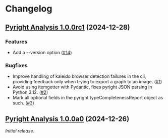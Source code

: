 # Changelog

<!--
    You should *NOT* be adding new change log entries to this file, this
    file is managed by towncrier. You *may* edit previous change logs to
    fix problems like typo corrections or such.
    To add a new change log entry, please see
    https://pip.pypa.io/en/latest/development/contributing/#news-entries
    we named the news folder "changelog.d", and use Markdown to format
    entries.

    WARNING: Don't drop the next directive!
-->

<!-- Towncrier release notes start -->

## [Pyright Analysis 1.0.0rc1](https://github.com/mjpieters/pyright-analysis/tree/v1.0.0rc1) (2024-12-28)


### Features

- Add a --version option ([#14](https://github.com/mjpieters/pyright-analysis/issues/14))



### Bugfixes

- Improve handling of kaleido browser detection failures in the cli, providing
  feedback only when trying to export a graph to an image. ([#1](https://github.com/mjpieters/pyright-analysis/issues/1))
- Avoid using itemgetter with Pydantic, fixes pyright JSON parsing in Python
  3.12. ([#2](https://github.com/mjpieters/pyright-analysis/issues/2))
- Mark all optional fields in the pyright typeCompletenessReport object as such. ([#3](https://github.com/mjpieters/pyright-analysis/issues/3))


## [Pyright Analysis 1.0.0a0](https://github.com/mjpieters/pyright-analysis/tree/v1.0.0a0) (2024-12-26)

_Initial release_.
